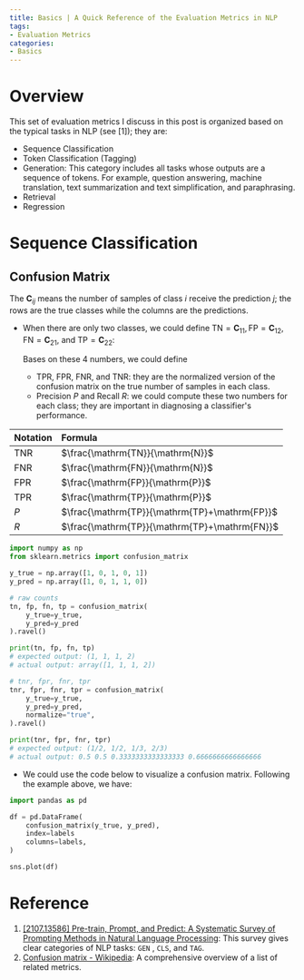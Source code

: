 ```yaml
---
title: Basics | A Quick Reference of the Evaluation Metrics in NLP
tags: 
- Evaluation Metrics
categories:
- Basics
---
```


# Overview

This set of evaluation metrics I discuss in this post is organized based on the typical tasks in NLP (see [1]); they are:

- Sequence Classification
- Token Classification (Tagging)
- Generation: This category includes all tasks whose outputs are a sequence of tokens. For example, question answering, machine translation, text summarization and text simplification, and paraphrasing.
- Retrieval
- Regression

# Sequence Classification

## Confusion Matrix

The $\mathbf{C}_{ij}$ means the number of samples of class $i$ receive the prediction $j$; the rows are the true classes while the columns are the predictions.

- When there are only two classes, we could define $\mathrm{TN} = \mathbf{C} _ {11}, \mathrm{FP}=\mathbf{C} _ {12}, \mathrm{FN}=\mathbf{C} _ {21}$, and $\mathrm{TP}=\mathbf{C} _ {22}$:
     
    Bases on these 4 numbers, we could define

    - $\mathrm{TPR}$, $\mathrm{FPR}$, $\mathrm{FNR}$, and $\mathrm{TNR}$: they are the normalized version of the confusion matrix on the true number of samples in each class. 
    - Precision $P$ and Recall $R$: we could compute these two numbers for each class; they are important in diagnosing a classifier's performance.


| Notation       | Formula                                       |
| :------------- | :-------------------------------------------- | 
| $\mathrm{TNR}$ | $\frac{\mathrm{TN}}{\mathrm{N}}$              |   
| $\mathrm{FNR}$ | $\frac{\mathrm{FN}}{\mathrm{N}}$              |   
| $\mathrm{FPR}$ | $\frac{\mathrm{FP}}{\mathrm{P}}$              | 
| $\mathrm{TPR}$ | $\frac{\mathrm{TP}}{\mathrm{P}}$              |
| $P$            | $\frac{\mathrm{TP}}{\mathrm{TP}+\mathrm{FP}}$ |
| $R$            | $\frac{\mathrm{TP}}{\mathrm{TP}+\mathrm{FN}}$ |


```python
import numpy as np
from sklearn.metrics import confusion_matrix

y_true = np.array([1, 0, 1, 0, 1])
y_pred = np.array([1, 0, 1, 1, 0])

# raw counts
tn, fp, fn, tp = confusion_matrix(
    y_true=y_true,
    y_pred=y_pred
).ravel()

print(tn, fp, fn, tp)
# expected output: (1, 1, 1, 2)
# actual output: array([1, 1, 1, 2])

# tnr, fpr, fnr, tpr
tnr, fpr, fnr, tpr = confusion_matrix(
    y_true=y_true,
    y_pred=y_pred,
    normalize="true",
).ravel()

print(tnr, fpr, fnr, tpr)
# expected output: (1/2, 1/2, 1/3, 2/3)
# actual output: 0.5 0.5 0.3333333333333333 0.6666666666666666

```

- We could use the code below to visualize a confusion matrix. Following the example above, we have:

```python
import pandas as pd

df = pd.DataFrame(
    confusion_matrix(y_true, y_pred),
    index=labels
    columns=labels,
)

sns.plot(df)

```

# Reference

1. [[2107.13586] Pre-train, Prompt, and Predict: A Systematic Survey of Prompting Methods in Natural Language Processing](https://arxiv.org/abs/2107.13586): This survey gives clear categories of NLP tasks: `GEN` , `CLS`, and `TAG`.
2. [Confusion matrix - Wikipedia](https://en.wikipedia.org/wiki/Confusion_matrix): A comprehensive overview of a list of related metrics.